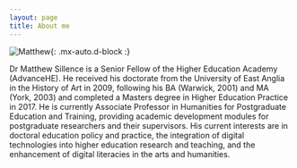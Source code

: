 ```yaml
---
layout: page
title: About me
---
```

![Matthew](https://matthewsillence.github.io/assets/img/IMG_5569.png){: .mx-auto.d-block :}

Dr Matthew Sillence is a Senior Fellow of the Higher Education Academy (AdvanceHE). He received his doctorate from the University of East Anglia in the History of Art in 2009, following his BA (Warwick, 2001) and MA (York, 2003) and completed a Masters degree in Higher Education Practice in 2017. He is currently Associate Professor in Humanities for Postgraduate Education and Training, providing academic development modules for postgraduate researchers and their supervisors. His current interests are in doctoral education policy and practice, the integration of digital technologies into higher education research and teaching, and the enhancement of digital literacies in the arts and humanities.
